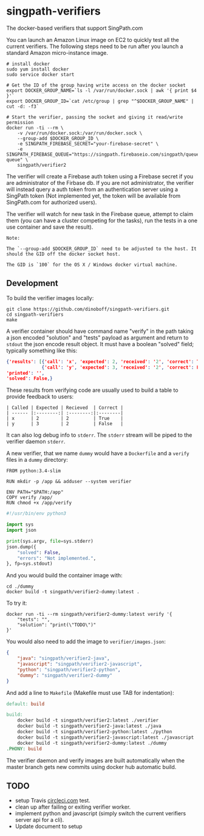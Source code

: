 # singpath-verifiers

The docker-based verifiers that support SingPath.com

You can launch an Amazon Linux image on EC2 to quickly test all the current
verifiers. The following steps need to be run after you launch a standard
Amazon micro-instance image.

```shell
# install docker
sudo yum install docker
sudo service docker start

# Get the ID of the group having write access on the docker socket
export DOCKER_GROUP_NAME=`ls -l /var/run/docker.sock | awk '{ print $4 }'`
export DOCKER_GROUP_ID=`cat /etc/group | grep "^$DOCKER_GROUP_NAME" | cut -d: -f3`

# Start the verifier, passing the socket and giving it read/write permission
docker run -ti --rm \
	-v /var/run/docker.sock:/var/run/docker.sock \
	--group-add $DOCKER_GROUP_ID \
	-e SINGPATH_FIREBASE_SECRET="your-firebase-secret" \
	-e SINGPATH_FIREBASE_QUEUE="https://singpath.firebaseio.com/singpath/queues/my-queue" \
	singpath/verifier2
```

The verifier will create a Firebase auth token using a Firebase secret if you
are administrator of the Firbase db. If you are not administrator, the verifier
will instead query a auth token from an authentication server using a SingPath
token (Not implemented yet, the token will be available from SingPath.com for
authorized users).

The verifier will watch for new task in the Firebase queue, attempt to claim
them (you can have a cluster competing for the tasks), run the tests in a one
use container and save the result).

	Note:

	The `--group-add $DOCKER_GROUP_ID` need to be adjusted to the host. It
	should the GID off the docker socket host.

	The GID is `100` for the OS X / Windows docker virtual machine.


## Development

To build the verifier images locally:
```shell
git clone https://github.com/dinoboff/singpath-verifiers.git
cd singpath-verifiers
make
```

A verifier container should have command name "verify" in the path taking
a json encoded "solution" and "tests" payload as argument and return to `stdout`
the json encode result object. It must have a boolean "solved" field; typically
something like this:

```json
{'results': [{'call': 'x', 'expected': 2, 'received': '2', 'correct': True},
             {'call': 'y', 'expected': 3, 'received': '2', 'correct': False}],
'printed': '',
'solved': False,}
```

These results from verifying code are usually used to build a table to provide
feedback to users:

```
| Called | Expected | Recieved  | Correct |
| ------ |:--------:| :--------:|:--------|
| x      | 2        | 2         | True    |
| y      | 3        | 2         | False   |
```

It can also log debug info to `stderr`. The `stderr` stream will be piped to
the verifier daemon `stderr`.

A new verifier, that we name `dummy` would have a `Dockerfile` and a `verify`
files in a `dummy` directory:

```Dockefile
FROM python:3.4-slim

RUN mkdir -p /app && adduser --system verifier

ENV PATH="$PATH:/app"
COPY verify /app/
RUN chmod +x /app/verify

```

```python
#!/usr/bin/env python3

import sys
import json

print(sys.argv, file=sys.stderr)
json.dump({
    "solved": False,
    "errors": "Not implemented.",
}, fp=sys.stdout)

```

And you would build the container image with:
```shell
cd ./dummy
docker build -t singpath/verifier2-dummy:latest .
```

To try it:
```shell
docker run -ti --rm singpath/verifier2-dummy:latest verify '{
	"tests": "",
	"solution": "print(\"TODO\")"
}'
```

You would also need to add the image to `verifier/images.json`:
```json
{
    "java": "singpath/verifier2-java",
    "javascript": "singpath/verifier2-javascript",
    "python": "singpath/verifier2-python",
    "dummy": "singpath/verifier2-dummy"
}
```

And add a line to `Makefile` (Makefile must use TAB for indentation):
```Makefile
default: build

build:
	docker build -t singpath/verifier2:latest ./verifier
	docker build -t singpath/verifier2-java:latest ./java
	docker build -t singpath/verifier2-python:latest ./python
	docker build -t singpath/verifier2-javascript:latest ./javascript
	docker build -t singpath/verifier2-dummy:latest ./dummy
.PHONY: build
```

The verifier daemon and verify images are built automatically when the master
branch gets new commits using docker hub automatic build.

## TODO

- setup Travis [circleci.com](https://circleci.com/docs/docker) test.
- clean up after failing or exiting verifier worker.
- implement python and javascript (simply switch the current verifiers server
  api for a cli).
- Update document to setup
